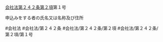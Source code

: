 [会社法第２４２条第２項](会社法＿＿＿＿第２４２条第２項)第１号

申込みをする者の氏名又は名称及び住所


#会社法
#会社法/第２４２条
#会社法/第２４２条/第２項
#会社法/第２４２条/第２項/第１号
